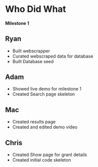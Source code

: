 # Who Did What
#### Milestone 1

## Ryan
* Built webscrapper
* Curated webscraped data for database
* Built Database seed

## Adam
* Showed live demo for milestone 1
* Created Search page skeleton

## Mac
* Created results page
* Created and edited demo video

## Chris
* Created Show page for grant details
* Created initial code skeleton